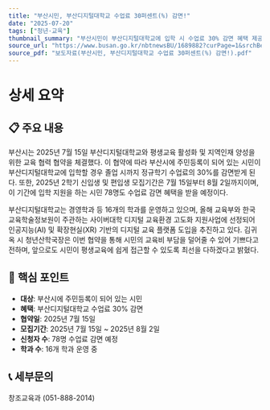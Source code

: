 ```yaml
---
title: "부산시민, 부산디지털대학교 수업료 30퍼센트(%) 감면!"
date: "2025-07-20"
tags: ["청년·교육"]
thumbnail_summary: "부산시민이 부산디지털대학교에 입학 시 수업료 30% 감면 혜택 제공."
source_url: "https://www.busan.go.kr/nbtnewsBU/1689882?curPage=1&srchBeginDt=&srchEndDt=&srchKey=&srchText="
source_pdf: "보도자료(부산시민, 부산디지털대학교 수업료 30퍼센트(%) 감면!).pdf"
---
```


# 상세 요약

## 📋 주요 내용
부산시는 2025년 7월 15일 부산디지털대학교와 평생교육 활성화 및 지역인재 양성을 위한 교육 협력 협약을 체결했다. 이 협약에 따라 부산시에 주민등록이 되어 있는 시민이 부산디지털대학교에 입학할 경우 졸업 시까지 정규학기 수업료의 30%를 감면받게 된다. 또한, 2025년 2학기 신입생 및 편입생 모집기간은 7월 15일부터 8월 2일까지이며, 이 기간에 입학 지원을 하는 시민 78명도 수업료 감면 혜택을 받을 예정이다.

부산디지털대학교는 경영학과 등 16개의 학과를 운영하고 있으며, 올해 교육부와 한국교육학술정보원이 주관하는 사이버대학 디지털 교육환경 고도화 지원사업에 선정되어 인공지능(AI) 및 확장현실(XR) 기반의 디지털 교육 플랫폼 도입을 추진하고 있다. 김귀옥 시 청년산학국장은 이번 협약을 통해 시민의 교육비 부담을 덜어줄 수 있어 기쁘다고 전하며, 앞으로도 시민이 평생교육에 쉽게 접근할 수 있도록 최선을 다하겠다고 밝혔다.

## 🎯 핵심 포인트
- **대상**: 부산시에 주민등록이 되어 있는 시민
- **혜택**: 부산디지털대학교 수업료 30% 감면
- **협약일**: 2025년 7월 15일
- **모집기간**: 2025년 7월 15일 ~ 2025년 8월 2일
- **신청자 수**: 78명 수업료 감면 예정
- **학과 수**: 16개 학과 운영 중

## 📞 세부문의
창조교육과 (051-888-2014)